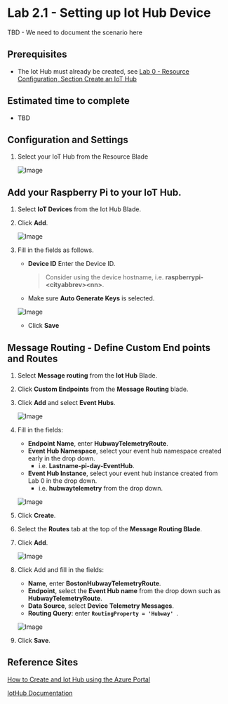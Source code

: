 # Lab 2.1 - Setting up Iot Hub Device
TBD - We need to document the scenario here

## Prerequisites
- The Iot Hub must already be created, see [Lab 0 - Resource Configuration, Section Create an IoT Hub](https://github.com/Azure/IoT-Pi-Day/tree/master/Lab%200%20-%20Resource%20Configuration#create-an-iot-hub)

## Estimated time to complete
- TBD

## Configuration and Settings

1. Select your IoT Hub from the Resource Blade

    ![Image](/images/lab-2.1-image0.png)
    
## Add your Raspberry Pi to your IoT Hub.

1.  Select **IoT Devices** from the Iot Hub Blade.
2.  Click **Add**.

    ![Image](/images/lab-2.1-image1.png)

 3. Fill in the fields as follows.
    - **Device ID**  Enter the Device ID.
        > Consider using the device hostname, i.e. **raspberrypi-<**cityabbrev>**<**nn**>**.
    - Make sure **Auto Generate Keys** is selected.

    ![Image](/images/lab-2.1-image2.png)

    - Click **Save**

## Message Routing - Define Custom End points and Routes
1. Select **Message routing** from the **Iot Hub** Blade.
2. Click **Custom Endpoints** from the **Message Routing** blade.
3. Click **Add** and select **Event Hubs**.

    ![Image](/images/lab-2.1-image3.png)

5.  Fill in the fields:
    - **Endpoint Name**, enter **HubwayTelemetryRoute**.
    - **Event Hub Namespace**, select your event hub namespace created early in the drop down.
        - i.e. **Lastname-pi-day-EventHub**.
    - **Event Hub Instance**, select your event hub instance created from Lab 0 in the drop down.
        - i.e. **hubwaytelemetry** from the drop down.

    ![Image](/images/lab-2.1-image4.png)

6. Click **Create**.
7. Select the **Routes** tab at the top of the **Message Routing Blade**.
8. Click **Add**.

    ![Image](/images/lab-2.1-image5.png)

8.  Click Add and fill in the fields:
    - **Name**, enter **BostonHubwayTelemetryRoute**.
    - **Endpoint**, select the **Event Hub name** from the drop down such as **HubwayTelemetryRoute**.
    - **Data Source**, select **Device Telemetry Messages**.
    - **Routing Query**: enter **```RoutingProperty = 'Hubway' ```**.

    ![Image](/images/lab-2.1-image6.png)

9. Click **Save**.

## Reference Sites

[How to Create and Iot Hub using the Azure Portal][Create-iot-hub]

[IotHub Documentation][IotHub-Documentation]



[Azure-Portal]: https://portal.azure.com/ 

[Create-iot-hub]: https://docs.microsoft.com/en-us/azure/iot-hub/iot-hub-create-through-portal

[IotHub-Documentation]: https://docs.microsoft.com/en-us/azure/iot-hub/
